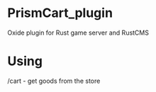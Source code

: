# PrismCart_plugin
Oxide plugin for Rust game server and RustCMS

# Using

/cart - get goods from the store
